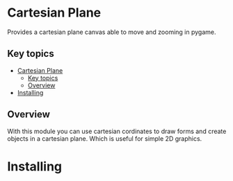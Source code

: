 # Cartesian Plane
 Provides a cartesian plane canvas able to move and zooming in pygame.

## Key topics

- [Cartesian Plane](#cartesian-plane)
  - [Key topics](#key-topics)
  - [Overview](#overview)
- [Installing](#installing)

## Overview

With this module you can use cartesian cordinates to draw forms and create objects in a cartesian plane. Which is useful for simple 2D graphics.

# Installing